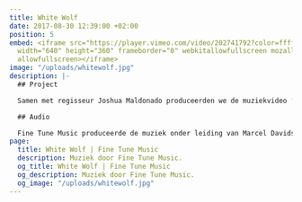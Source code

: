 ```yaml
---
title: White Wolf
date: 2017-08-30 12:39:00 +02:00
position: 5
embed: <iframe src="https://player.vimeo.com/video/202741792?color=ffffff&title=0&byline=0&portrait=0"
  width="640" height="360" frameborder="0" webkitallowfullscreen mozallowfullscreen
  allowfullscreen></iframe>
image: "/uploads/whitewolf.jpg"
description: |-
  ## Project

  Samen met regisseur Joshua Maldonado produceerden we de muziekvideo ‘White Wolf’. De witte en de zwarte wolf symboliseren het goede en het kwade van de mens, vanuit dit concept gaven we zowel het beeld als de muziek vorm.

  ## Audio

  Fine Tune Music produceerde de muziek onder leiding van Marcel Davids. In samenwerking met de Litouwse zangeres en songwriter Migloko kwamen de lyrics en vocalen tot stand.
page:
  title: White Wolf | Fine Tune Music
  description: Muziek door Fine Tune Music.
  og_title: White Wolf | Fine Tune Music
  og_description: Muziek door Fine Tune Music.
  og_image: "/uploads/whitewolf.jpg"
---
```


